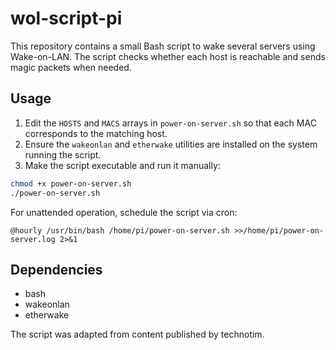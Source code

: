 # wol-script-pi

This repository contains a small Bash script to wake several servers using Wake-on-LAN. The script checks whether each host is reachable and sends magic packets when needed.

## Usage

1. Edit the `HOSTS` and `MACS` arrays in `power-on-server.sh` so that each MAC corresponds to the matching host.
2. Ensure the `wakeonlan` and `etherwake` utilities are installed on the system running the script.
3. Make the script executable and run it manually:

```bash
chmod +x power-on-server.sh
./power-on-server.sh
```

For unattended operation, schedule the script via cron:

```
@hourly /usr/bin/bash /home/pi/power-on-server.sh >>/home/pi/power-on-server.log 2>&1
```

## Dependencies

- bash
- wakeonlan
- etherwake

The script was adapted from content published by technotim.
